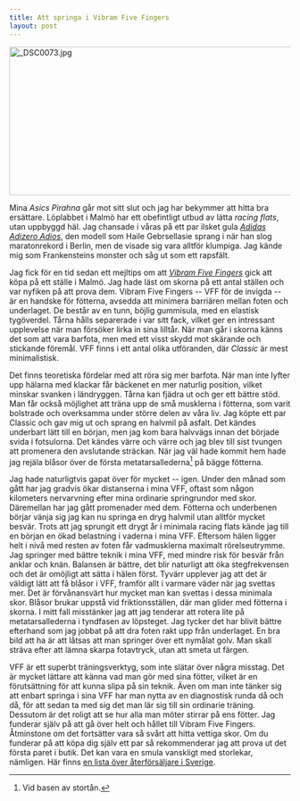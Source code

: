 ```yaml
---
title: Att springa i Vibram Five Fingers
layout: post
---
```


<img src="http://swedishpixels.com/bilder/DSC0073.jpg" alt="_DSC0073.jpg" border="0" width="580" height="266" />

Mina *Asics Pirahna* går mot sitt slut och jag har bekymmer att hitta bra ersättare. Löplabbet i Malmö har ett obefintligt utbud av lätta *racing flats*, utan uppbyggd häl. Jag chansade i våras på ett par ilsket gula [*Adidas Adizero Adios*][3], den modell som Haile Gebrsellasie sprang i när han slog maratonrekord i Berlin, men de visade sig vara alltför klumpiga. Jag kände mig som Frankensteins monster och såg ut som ett rapsfält.

Jag fick för en tid sedan ett mejltips om att [*Vibram Five Fingers*][2] gick att köpa på ett ställe i Malmö. Jag hade läst om skorna på ett antal ställen och var nyfiken på att prova dem. Vibram Five Fingers -- VFF för de invigda -- är en handske för fötterna, avsedda att minimera barriären mellan foten och underlaget. De består av en tunn, böjlig gummisula, med en elastisk tygöverdel. Tårna hålls separerade i var sitt fack, vilket ger en intressant upplevelse när man försöker lirka in sina lilltår. När man går i skorna känns det som att vara barfota, men med ett visst skydd mot skärande och stickande föremål. VFF finns i ett antal olika utföranden, där *Classic* är mest minimalistisk.

Det finns teoretiska fördelar med att röra sig mer barfota. När man inte lyfter upp hälarna med klackar får bäckenet en mer naturlig position, vilket minskar svanken i ländryggen. Tårna kan fjädra ut och ger ett bättre stöd. Man får också möjlighet att träna upp de små musklerna i fötterna, som varit bolstrade och overksamma under större delen av våra liv.
Jag köpte ett par Classic och gav mig ut och sprang en halvmil på asfalt. Det kändes underbart lätt till en början, men jag kom bara halvvägs innan det började svida i fotsulorna. Det kändes värre och värre och jag blev till sist tvungen att promenera den avslutande sträckan. När jag väl hade kommit hem hade jag rejäla blåsor över de första metatarsallederna[^2009-07-09-1] på bägge fötterna.

Jag hade naturligtvis gapat över för mycket -- igen. Under den månad som gått har jag gradvis ökar distanserna i mina VFF, oftast som någon kilometers nervarvning efter mina ordinarie springrundor med skor. Däremellan har jag gått promenader med dem. Fötterna och underbenen börjar vänja sig jag kan nu springa en dryg halvmil utan alltför mycket besvär. Trots att jag sprungit ett drygt år i minimala racing flats kände jag till en början en ökad belastning i vaderna i mina VFF. Eftersom hälen ligger helt i nivå med resten av foten får vadmusklerna maximalt rörelseutrymme.
Jag springer med bättre teknik i mina VFF, med mindre risk för besvär från anklar och knän. Balansen är bättre, det blir naturligt att öka stegfrekvensen och det är omöjligt att sätta i hälen först. Tyvärr upplever jag att det är väldigt lätt att få blåsor i VFF, framför allt i varmare väder när jag svettas mer. Det är förvånansvärt hur mycket man kan svettas i dessa minimala skor. Blåsor brukar uppstå vid friktionsställen, där man glider med fötterna i skorna. I mitt fall misstänker jag att jag tenderar att rotera lite på metatarsallederna i tyndfasen av löpsteget. Jag tycker det har blivit bättre efterhand som jag jobbat på att dra foten rakt upp från underlaget. En bra bild att ha är att låtsas att man springer över ett nymålat golv. Man skall sträva efter att lämna skarpa fotavtryck, utan att smeta ut färgen.

VFF är ett superbt träningsverktyg, som inte slätar över några misstag. Det är mycket lättare att känna vad man gör med sina fötter, vilket är en förutsättning för att kunna slipa på sin teknik. Även om man inte tänker sig att enbart springa i sina VFF har man nytta av en diagnostisk runda då och då, för att sedan ta med sig det man lär sig till sin ordinarie träning. Dessutom är det roligt att se hur alla man möter stirrar på ens fötter. Jag funderar själv på att gå över helt och hållet till Vibram Five Fingers. Åtminstone om det fortsätter vara så svårt att hitta vettiga skor.
Om du funderar på att köpa dig själv ett par så rekommenderar jag att prova ut det första paret i butik. Det kan vara en smula vanskligt med storlekar, nämligen. Här finns [en lista över återförsäljare i Sverige][1].

[^2009-07-09-1]: Vid basen av stortån.

[1]: http://www.head2foot.se/fivefingers/sales.htm

[2]: http://www.vibramfivefingers.com/

[3]: http://www.runningwarehouse.com/descpageMRS-AADIOM.html
